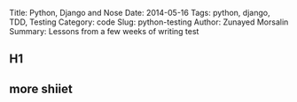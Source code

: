 Title: Python, Django and Nose
Date: 2014-05-16
Tags: python, django, TDD, Testing
Category: code
Slug: python-testing
Author: Zunayed Morsalin
Summary: Lessons from a few weeks of writing test

## H1

## more shiiet